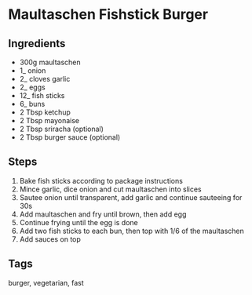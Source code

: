 # Maultaschen Fishstick Burger

## Ingredients

* 300g maultaschen
* 1_ onion
* 2_ cloves garlic 
* 2_ eggs 
* 12_ fish sticks
* 6_ buns
* 2 Tbsp ketchup
* 2 Tbsp mayonaise
* 2 Tbsp sriracha (optional)
* 2 Tbsp burger sauce (optional)

## Steps

1. Bake fish sticks according to package instructions 
2. Mince garlic, dice onion and cut maultaschen into slices 
3. Sautee onion until transparent, add garlic and continue sauteeing for 30s
3. Add maultaschen and fry until brown, then add egg
4. Continue frying until the egg is done
5. Add two fish sticks to each bun, then top with 1/6 of the maultaschen
6. Add sauces on top 

## Tags
burger, vegetarian, fast
